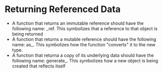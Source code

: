 # Returning Referenced Data
- A function that returns an immutable reference should have the following name: <type>_ref. This symbolizes that a reference to that object is being returned
- A function that returns a mutable reference should have the following name: as_<type>. This symbolizes how the function "converts" it to the new type.
- A function that returna a copy of its underlying data should have the following name: generate_<type>. This symbolizes how a new object is being created that reflects itself
